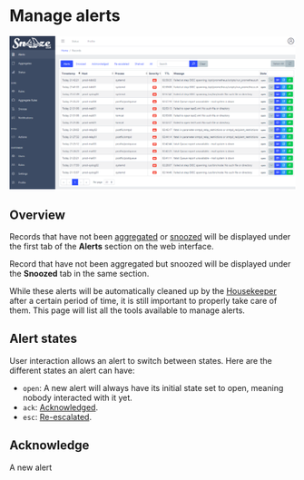 # Manage alerts

![Alerts](images/web_alerts.png)

## Overview

Records that have not been [aggregated](06_AggregateRules.md) or [snoozed](07_Snooze.md) will be displayed under the first tab of the **Alerts** section on the web interface.

Record that have not been aggregated but snoozed will be displayed under the **Snoozed** tab in the same section.

While these alerts will be automatically cleaned up by the [Housekeeper](12_Housekeeping.md) after a certain period of time, it is still important to properly take care of them. This page will list all the tools available to manage alerts.

## Alert states

User interaction allows an alert to switch between states. Here are the different states an alert can have:
* `open`: A new alert will always have its initial state set to open, meaning nobody interacted with it yet.
* `ack`: [Acknowledged](#Acknowledge). 
* `esc`: [Re-escalated](#Re-escalate). 

## Acknowledge

A new alert

